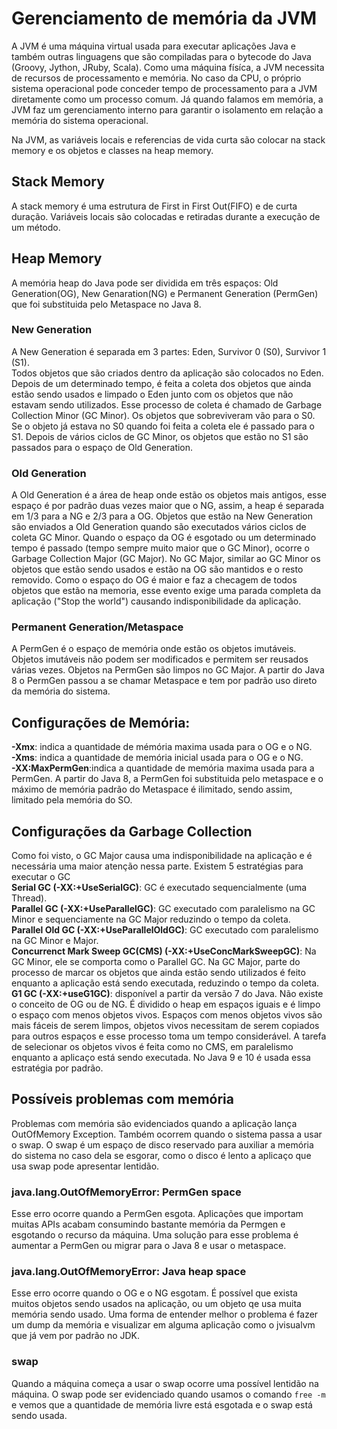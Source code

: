 # Gerenciamento de memória da JVM
A JVM é uma máquina virtual usada para executar aplicações Java e também outras linguagens que são compiladas para o bytecode do Java (Groovy, Jython, JRuby, Scala). Como uma máquina físíca, a JVM necessita de recursos de processamento e memória. No caso da CPU, o próprio sistema operacional pode conceder tempo de processamento para a JVM diretamente como um processo comum. Já quando falamos em memória, a JVM faz um gerenciamento interno para garantir o isolamento em relação a memória do sistema operacional.  

Na JVM, as variáveis locais e referencias de vida curta são colocar na stack memory e os objetos e classes na heap memory.

## Stack Memory
A stack memory é uma estrutura de First in First Out(FIFO) e de curta duração. Variáveis locais são colocadas e retiradas durante a execução de um método.

## Heap Memory
A memória heap do Java pode ser dividida em três espaços: Old Generation(OG), New Genaration(NG) e Permanent Generation (PermGen) que foi substituida pelo Metaspace no Java 8.  

### New Generation
A New Generation é separada em 3 partes: Eden, Survivor 0 (S0), Survivor 1 (S1).   
Todos objetos que são criados dentro da aplicação são colocados no Eden. Depois de um determinado tempo, é feita a coleta dos objetos que ainda estão sendo usados e limpado o Eden junto com os objetos que não estavam sendo utilizados. Esse processo de coleta é chamado de Garbage Collection Minor (GC Minor). Os objetos que sobreviveram vão para o S0. Se o objeto já estava no S0 quando foi feita a coleta ele é passado para o S1. Depois de vários ciclos de GC Minor, os objetos que estão no S1 são passados para o espaço de Old Generation.  

### Old Generation
A Old Generation é a área de heap onde estão os objetos mais antigos, esse espaço é por padrão duas vezes maior que o NG, assim, a heap é separada em 1/3 para a NG e 2/3 para a OG. Objetos que estão na New Generation são enviados a Old Generation quando são executados vários ciclos de coleta GC Minor. Quando o espaço da OG é esgotado ou um determinado tempo é passado (tempo sempre muito maior que o GC Minor), ocorre o Garbage Collection Major (GC Major). No GC Major, similar ao GC Minor os objetos que estão sendo usados e estão na OG são mantidos e o resto removido. Como o espaço do OG é maior e faz a checagem de todos objetos que estão na memoria, esse evento exige uma parada completa da aplicação ("Stop the world") causando indisponibilidade da aplicação.  

### Permanent Generation/Metaspace
A PermGen é o espaço de memória onde estão os objetos imutáveis. Objetos imutáveis não podem ser modificados e permitem ser reusados várias vezes. Objetos na PermGen são limpos no GC Major. A partir do Java 8 o PermGen passou a se chamar Metaspace e tem por padrão uso direto da memória do sistema.  

## Configurações de Memória:
**-Xmx**: indica a quantidade de mémória maxima usada para o OG e o NG.  
**-Xms**: indica a quantidade de memória inicial usada para o OG e o NG.  
**-XX:MaxPermGen**:indica a quantidade de memória maxima usada para a PermGen. A partir do Java 8, a PermGen foi substituida pelo metaspace e o máximo de memória padrão do Metaspace é ilimitado, sendo assim, limitado pela memória do SO.  

## Configurações da Garbage Collection
Como foi visto, o GC Major causa uma indisponibilidade na aplicação e é necessária uma maior atenção nessa parte. 
Existem 5 estratégias para executar o GC  
**Serial GC (-XX:+UseSerialGC)**: GC é executado sequencialmente (uma Thread).  
**Parallel GC (-XX:+UseParallelGC)**: GC executado com paralelismo na GC Minor e sequenciamente na GC Major reduzindo o tempo da coleta.  
**Parallel Old GC (-XX:+UseParallelOldGC)**: GC executado com paralelismo na GC Minor e Major.  
**Concurrenct Mark Sweep GC(CMS) (-XX:+UseConcMarkSweepGC)**: Na GC Minor, ele se comporta como o Parallel GC. Na GC Major, parte do processo de marcar os objetos que ainda estão sendo utilizados é feito enquanto a aplicação está sendo executada, reduzindo o tempo da coleta.  
**G1 GC (-XX:+useG1GC)**: disponível a partir da versão 7 do Java. Não existe o conceito de OG ou de NG. É dividido o heap em espaços iguais e é limpo o espaço com menos objetos vivos. Espaços com menos objetos vivos são mais fáceis de serem limpos, objetos vivos necessitam de serem copiados para outros espaços e esse processo toma um tempo considerável. A tarefa de selecionar os objetos vivos é feita como no CMS, em paralelismo enquanto a aplicaço está sendo executada. No Java 9 e 10 é usada essa estratégia por padrão.  

## Possíveis problemas com memória
Problemas com memória são evidenciados quando a aplicação lança OutOfMemory Exception. Também ocorrem quando o sistema passa a usar o swap. O swap é um espaço de disco reservado para auxiliar a memória do sistema no caso dela se esgorar, como o disco é lento a aplicaço que usa swap pode apresentar lentidão.

### java.lang.OutOfMemoryError: PermGen space
Esse erro ocorre quando a PermGen esgota. Aplicações que importam muitas APIs acabam consumindo bastante memória da Permgen e esgotando o recurso da máquina. Uma solução para esse problema é aumentar a PermGen ou migrar para o Java 8 e usar o metaspace.

### java.lang.OutOfMemoryError: Java heap space
Esse erro ocorre quando o OG e o NG esgotam. É possível que exista muitos objetos sendo usados na aplicação, ou um objeto qe usa muita memória sendo usado. Uma forma de entender melhor o problema é fazer um dump da memória e visualizar em alguma aplicação como o jvisualvm que já vem por padrão no JDK.

### swap
Quando a máquina começa a usar o swap ocorre uma possível lentidão na máquina. O swap pode ser evidenciado quando usamos o comando ```free -m``` e vemos que a quantidade de memória livre está esgotada e o swap está sendo usada.
